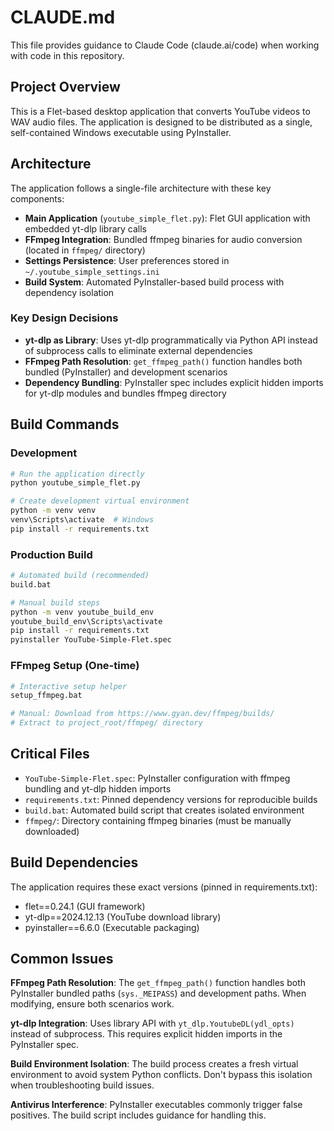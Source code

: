 # CLAUDE.md

This file provides guidance to Claude Code (claude.ai/code) when working with code in this repository.

## Project Overview

This is a Flet-based desktop application that converts YouTube videos to WAV audio files. The application is designed to be distributed as a single, self-contained Windows executable using PyInstaller.

## Architecture

The application follows a single-file architecture with these key components:

- **Main Application** (`youtube_simple_flet.py`): Flet GUI application with embedded yt-dlp library calls
- **FFmpeg Integration**: Bundled ffmpeg binaries for audio conversion (located in `ffmpeg/` directory)
- **Settings Persistence**: User preferences stored in `~/.youtube_simple_settings.ini`
- **Build System**: Automated PyInstaller-based build process with dependency isolation

### Key Design Decisions

- **yt-dlp as Library**: Uses yt-dlp programmatically via Python API instead of subprocess calls to eliminate external dependencies
- **FFmpeg Path Resolution**: `get_ffmpeg_path()` function handles both bundled (PyInstaller) and development scenarios
- **Dependency Bundling**: PyInstaller spec includes explicit hidden imports for yt-dlp modules and bundles ffmpeg directory

## Build Commands

### Development
```bash
# Run the application directly
python youtube_simple_flet.py

# Create development virtual environment 
python -m venv venv
venv\Scripts\activate  # Windows
pip install -r requirements.txt
```

### Production Build
```bash
# Automated build (recommended)
build.bat

# Manual build steps
python -m venv youtube_build_env
youtube_build_env\Scripts\activate
pip install -r requirements.txt
pyinstaller YouTube-Simple-Flet.spec
```

### FFmpeg Setup (One-time)
```bash
# Interactive setup helper
setup_ffmpeg.bat

# Manual: Download from https://www.gyan.dev/ffmpeg/builds/
# Extract to project_root/ffmpeg/ directory
```

## Critical Files

- `YouTube-Simple-Flet.spec`: PyInstaller configuration with ffmpeg bundling and yt-dlp hidden imports
- `requirements.txt`: Pinned dependency versions for reproducible builds
- `build.bat`: Automated build script that creates isolated environment
- `ffmpeg/`: Directory containing ffmpeg binaries (must be manually downloaded)

## Build Dependencies

The application requires these exact versions (pinned in requirements.txt):
- flet==0.24.1 (GUI framework)
- yt-dlp==2024.12.13 (YouTube download library)
- pyinstaller==6.6.0 (Executable packaging)

## Common Issues

**FFmpeg Path Resolution**: The `get_ffmpeg_path()` function handles both PyInstaller bundled paths (`sys._MEIPASS`) and development paths. When modifying, ensure both scenarios work.

**yt-dlp Integration**: Uses library API with `yt_dlp.YoutubeDL(ydl_opts)` instead of subprocess. This requires explicit hidden imports in the PyInstaller spec.

**Build Environment Isolation**: The build process creates a fresh virtual environment to avoid system Python conflicts. Don't bypass this isolation when troubleshooting build issues.

**Antivirus Interference**: PyInstaller executables commonly trigger false positives. The build script includes guidance for handling this.